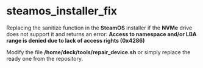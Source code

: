 # steamos_installer_fix
Replacing the sanitize function in the **SteamOS** installer if the **NVMe** drive does not support it and returns an error:
**Access to namespace and/or LBA range is denied due to lack of access rights (0x4286)**

Modify the file **/home/deck/tools/repair_device.sh** or simply replace the ready one from the repository.
